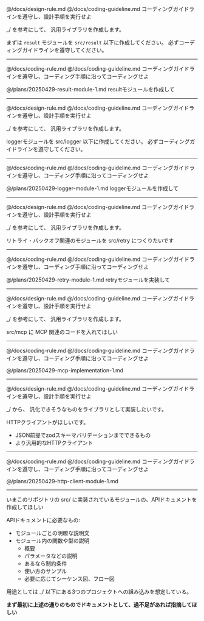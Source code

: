 @/docs/design-rule.md
@/docs/coding-guideline.md
コーディングガイドラインを遵守し、設計手順を実行せよ

_/ を参考にして、
汎用ライブラリを作成します。

まずは `result` モジュールを `src/result` 以下に作成してください。
必ずコーディングガイドラインを遵守してください。



----

@/docs/coding-rule.md 
@/docs/coding-guideline.md
コーディングガイドラインを遵守し、コーディング手順に沿ってコーディングせよ

@/plans/20250429-result-module-1.md 
resultモジュールを作成して

----

@/docs/design-rule.md
@/docs/coding-guideline.md
コーディングガイドラインを遵守し、設計手順を実行せよ

_/ を参考にして、
汎用ライブラリを作成します。

loggerモジュールを src/logger 以下に作成してください。
必ずコーディングガイドラインを遵守してください。

---

@/docs/coding-rule.md 
@/docs/coding-guideline.md
コーディングガイドラインを遵守し、コーディング手順に沿ってコーディングせよ

@/plans/20250429-logger-module-1.md 
loggerモジュールを作成して

----

@/docs/design-rule.md
@/docs/coding-guideline.md
コーディングガイドラインを遵守し、設計手順を実行せよ

_/ を参考にして、
汎用ライブラリを作成します。

リトライ・バックオフ関連のモジュールを src/retry につくりたいです

---

@/docs/coding-rule.md 
@/docs/coding-guideline.md
コーディングガイドラインを遵守し、コーディング手順に沿ってコーディングせよ

@/plans/20250429-retry-module-1.md 
retryモジュールを実装して

---

@/docs/design-rule.md
@/docs/coding-guideline.md
コーディングガイドラインを遵守し、設計手順を実行せよ

_/ を参考にして、
汎用ライブラリを作成します。

src/mcp に MCP 関連のコードを入れてほしい

---

@/docs/coding-rule.md 
@/docs/coding-guideline.md
コーディングガイドラインを遵守し、コーディング手順に沿ってコーディングせよ

@/plans/20250429-mcp-implementation-1.md 

---

@/docs/design-rule.md
@/docs/coding-guideline.md
コーディングガイドラインを遵守し、設計手順を実行せよ

_/ から、
汎化できそうなものをライブラリとして実装したいです。

HTTPクライアントがほしいです。
* JSON前提でzodスキーマバリデーションまでできるもの
* より汎用的なHTTPクライアント

---

@/docs/coding-rule.md 
@/docs/coding-guideline.md
コーディングガイドラインを遵守し、コーディング手順に沿ってコーディングせよ

@/plans/20250429-http-client-module-1.md 

---

いまこのリポジトリの src/ に実装されているモジュールの、APIドキュメントを作成してほしい

APIドキュメントに必要なもの:
* モジュールごとの明瞭な説明文
* モジュール内の関数や型の説明
    * 概要
    * パラメータなどの説明
    * あるなら制約条件
    * 使い方のサンプル
    * 必要に応じてシーケンス図、フロー図

用途としては _/ 以下にある3つのプロジェクトへの組み込みを想定している。

**まず最初に上述の通りのものでドキュメントとして、過不足があれば指摘してほしい**

